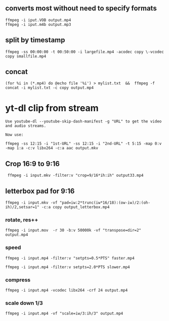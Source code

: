 ## converts most without need to specify formats
```
ffmpeg -i iput.VOB output.mp4
ffmpeg -i iput.m4b output.mp3
```
## split by timestamp
```
ffmpeg -ss 00:00:00 -t 00:50:00 -i largefile.mp4 -acodec copy \-vcodec copy smallfile.mp4
```



## concat
```
(for %i in (*.mp4) do @echo file '%i') > mylist.txt  &&  ffmpeg -f concat -i mylist.txt -c copy output.mp4 
```

# yt-dl clip from stream
```
Use youtube-dl --youtube-skip-dash-manifest -g "URL" to get the video and audio streams.

Now use:

ffmpeg -ss 12:15 -i "1st-URL" -ss 12:15 -i "2nd-URL" -t 5:15 -map 0:v -map 1:a -c:v libx264 -c:a aac output.mkv

```


## Crop 16:9 to 9:16
```
 ffmpeg -i input.mkv -filter:v "crop=9/16*ih:ih" output33.mp4
```

## letterbox pad for 9:16
```
ffmpeg -i input.mkv -vf "pad=iw:2*trunc(iw*16/18):(ow-iw)/2:(oh-ih)/2,setsar=1" -c:a copy output_letterbox.mp4
```

### rotate,  res++
```
ffmpeg -i input.mov  -r 30 -b:v 50000k -vf "transpose=dir=2" output.mp4

```


### speed
```
ffmpeg -i input.mp4 -filter:v "setpts=0.5*PTS" faster.mp4

ffmpeg -i input.mp4 -filter:v setpts=2.0*PTS slower.mp4
```


### compress 
```
ffmpeg -i input.mp4 -vcodec libx264 -crf 24 output.mp4
```

### scale down 1/3
```
ffmpeg -i input.mp4 -vf "scale=iw/3:ih/3" output.mp4
```
